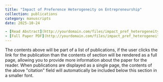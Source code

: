 ```yaml
---
title: "Impact of Preference Heterogeneity on Entrepreneurship"
collection: publications
category: manuscripts
date: 2025-10-24

- [Read Abstract](http://yourdomain.com/files/impact_pref_heterogeneity_abstract.pdf)  
- [Full Paper PDF](http://yourdomain.com/files/impact_pref_heterogeneity.pdf)  
---
```


The contents above will be part of a list of publications, if the user clicks the link for the publication than the contents of section will be rendered as a full page, allowing you to provide more information about the paper for the reader. When publications are displayed as a single page, the contents of the above "citation" field will automatically be included below this section in a smaller font.
